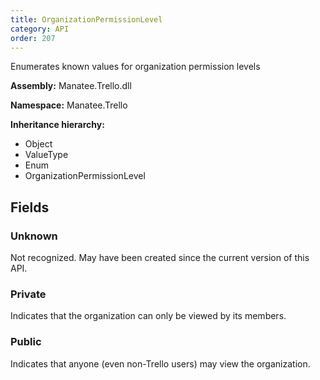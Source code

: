 ```yaml
---
title: OrganizationPermissionLevel
category: API
order: 207
---
```


Enumerates known values for organization permission levels

**Assembly:** Manatee.Trello.dll

**Namespace:** Manatee.Trello

**Inheritance hierarchy:**

- Object
- ValueType
- Enum
- OrganizationPermissionLevel

## Fields

### Unknown

Not recognized. May have been created since the current version of this API.

### Private

Indicates that the organization can only be viewed by its members.

### Public

Indicates that anyone (even non-Trello users) may view the organization.

